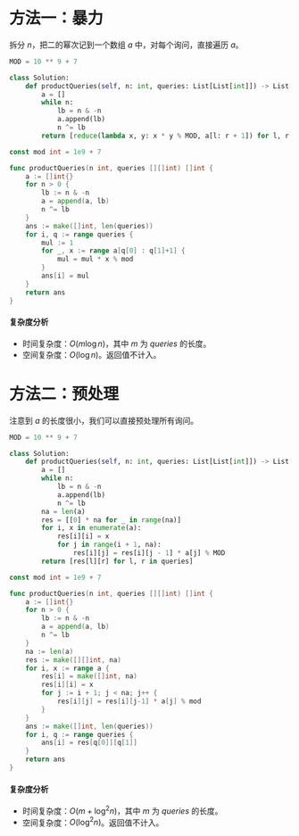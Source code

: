 # 方法一：暴力

拆分 $n$，把二的幂次记到一个数组 $a$ 中，对每个询问，直接遍历 $a$。

```py [sol1-Python3]
MOD = 10 ** 9 + 7

class Solution:
    def productQueries(self, n: int, queries: List[List[int]]) -> List[int]:
        a = []
        while n:
            lb = n & -n
            a.append(lb)
            n ^= lb
        return [reduce(lambda x, y: x * y % MOD, a[l: r + 1]) for l, r in queries]
```

```go [sol1-Go]
const mod int = 1e9 + 7

func productQueries(n int, queries [][]int) []int {
	a := []int{}
	for n > 0 {
		lb := n & -n
		a = append(a, lb)
		n ^= lb
	}
	ans := make([]int, len(queries))
	for i, q := range queries {
		mul := 1
		for _, x := range a[q[0] : q[1]+1] {
			mul = mul * x % mod
		}
		ans[i] = mul
	}
	return ans
}
```

#### 复杂度分析

- 时间复杂度：$O(m\log n)$，其中 $m$ 为 $\textit{queries}$ 的长度。
- 空间复杂度：$O(\log n)$。返回值不计入。

# 方法二：预处理

注意到 $a$ 的长度很小，我们可以直接预处理所有询问。

```py [sol2-Python3]
MOD = 10 ** 9 + 7

class Solution:
    def productQueries(self, n: int, queries: List[List[int]]) -> List[int]:
        a = []
        while n:
            lb = n & -n
            a.append(lb)
            n ^= lb
        na = len(a)
        res = [[0] * na for _ in range(na)]
        for i, x in enumerate(a):
            res[i][i] = x
            for j in range(i + 1, na):
                res[i][j] = res[i][j - 1] * a[j] % MOD
        return [res[l][r] for l, r in queries]
```

```go [sol2-Go]
const mod int = 1e9 + 7

func productQueries(n int, queries [][]int) []int {
	a := []int{}
	for n > 0 {
		lb := n & -n
		a = append(a, lb)
		n ^= lb
	}
	na := len(a)
	res := make([][]int, na)
	for i, x := range a {
		res[i] = make([]int, na)
		res[i][i] = x
		for j := i + 1; j < na; j++ {
			res[i][j] = res[i][j-1] * a[j] % mod
		}
	}
	ans := make([]int, len(queries))
	for i, q := range queries {
		ans[i] = res[q[0]][q[1]]
	}
	return ans
}
```

#### 复杂度分析

- 时间复杂度：$O(m + \log^2 n)$，其中 $m$ 为 $\textit{queries}$ 的长度。
- 空间复杂度：$O(\log^2 n)$。返回值不计入。
